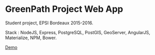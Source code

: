 # GreenPath Project Web App

Student project, EPSI Bordeaux 2015-2016.

Stack : NodeJS, Express, PostgreSQL, PostGIS, GeoServer, AngularJS, Materialize, NPM, Bower.

[Demo](http://greenpath.jumpt.fr/)
